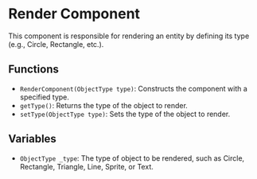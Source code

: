 # Render Component

This component is responsible for rendering an entity by defining its type (e.g., Circle, Rectangle, etc.).

## Functions

- `RenderComponent(ObjectType type)`: Constructs the component with a specified type.
- `getType()`: Returns the type of the object to render.
- `setType(ObjectType type)`: Sets the type of the object to render.

## Variables

- `ObjectType _type`: The type of object to be rendered, such as Circle, Rectangle, Triangle, Line, Sprite, or Text.